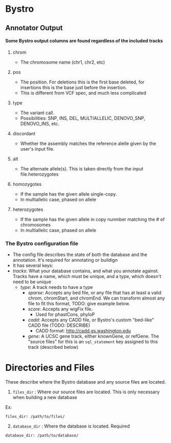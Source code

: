 # Bystro
## Annotator Output
#### Some Bystro output columns are found regardless of the included tracks

1. chrom
    - The chromosome name (chr1, chr2, etc)

2. pos
    - The position. For deletions this is the first base deleted, for insertions this is the base just before the insertion.
    - This is different from VCF spec, and much less complicated

3. type
    - The variant call.
    - Possibilities: SNP, INS, DEL, MULTIALLELIC, DENOVO_SNP, DENOVO_INS, etc.

4. discordant
    - Whether the assembly matches the reference alelle given by the user's input file.

5. alt
    - The alternate allele(s). This is taken directly from the input file.heterozygotes

5. homozygotes
    - If the sample has the given allele single-copy.
    - In multiallelic case, phased on allele

6. heterozygotes
    - If the sample has the given allele in copy nunmber matching the # of chromosomes
    - In multiallelic case, phased on allele

### The Bystro configuration file

- The config file describes the state of both the database and the annotation. It's required for annotating or buildign
- It has several keys:
- *tracks*: What your database contains, and what you annotate against. Tracks have a name, which must be unique, and a type, which doesn't need to be unique
  - *type*: A track needs to have a type
    + *sparse*: Accepts any bed file, or any file that has at least a valid chrom, chromStart, and chromEnd. We can transform almost any file to fit this format, TODO: give example below.
    + *score*: Accepts any wigFix file. 
      + Used for phastCons, phyloP
    + *cadd*: Accepts any CADD file, or Bystro's custom "bed-like" CADD file (TODO: DESCRIBE)
      * CADD format: http://cadd.gs.washington.edu
    + *gene*: A UCSC gene track, either knownGene, or refGene. The "source files" for this is an `sql_statement` key assigned to this track (described below)

# Directories and Files
These describe where the Bystro database and any source files are located.

1. `files_dir` : Where our source files are located. This is only necessary when building a new database

Ex:
```
files_dir: /path/to/files/
```

2. `database_dir` : Where the database is located. Required
```
database_dir: /path/to/database/
```